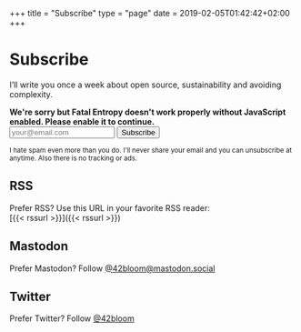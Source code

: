+++
title = "Subscribe"
type = "page"
date = 2019-02-05T01:42:42+02:00
+++


# Subscribe

I’ll write you once a week about open source, sustainability and avoiding complexity. <br />


<noscript>
  <strong>We're sorry but Fatal Entropy doesn't work properly without JavaScript enabled. Please enable it to continue.</strong>
</noscript>

<div id="fe-alert"></div>
<div class="loader center" style="display: none;"></div>
<form>
  <div class="subscribe-form center">
    <input type="email" id="fe-subscribe-email-input" aria-describedby="email-subscribe" placeholder="your@email.com">
    <button id="fe-subscribe-button-input">Subscribe</button>
  </div>
</form>


<small>
I hate spam even more than you do.
I'll never share your email and you can unsubscribe at anytime. Also there is no tracking or ads.
</small>

<br />

## RSS

Prefer RSS? Use this URL in your favorite RSS reader: <br />
[{{< rssurl >}}]({{< rssurl >}})

## Mastodon

 Prefer Mastodon? Follow <a href="https://mastodon.social/@42bloom" target="_blank" rel="me noopener">@42bloom@mastodon.social</a>


## Twitter

Prefer Twitter? Follow
<a href="https://twitter.com/@42bloom" target="_blank" rel="noopener">@42bloom</a>
